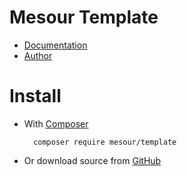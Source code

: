 # Mesour Template

- [Documentation](http://components.mesour.com/component/template)
- [Author](http://mesour.com)

# Install

- With [Composer](https://getcomposer.org)

        composer require mesour/template

- Or download source from [GitHub](https://github.com/mesour/template/releases)